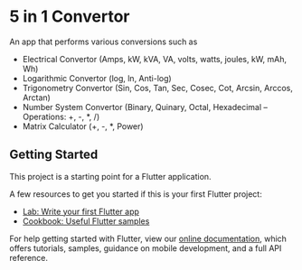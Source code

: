 # 5 in 1 Convertor

An app that performs various conversions such as
- Electrical Convertor (Amps, kW, kVA, VA, volts, watts, joules, kW, mAh, Wh)
- Logarithmic Convertor (log, ln, Anti-log)
- Trigonometry Convertor (Sin, Cos, Tan, Sec, Cosec, Cot, Arcsin, Arccos, Arctan)
- Number System Convertor (Binary, Quinary, Octal, Hexadecimal – Operations: +, -, *, /)
- Matrix Calculator (+, -, *, Power)

## Getting Started

This project is a starting point for a Flutter application.

A few resources to get you started if this is your first Flutter project:

- [Lab: Write your first Flutter app](https://flutter.dev/docs/get-started/codelab)
- [Cookbook: Useful Flutter samples](https://flutter.dev/docs/cookbook)

For help getting started with Flutter, view our
[online documentation](https://flutter.dev/docs), which offers tutorials,
samples, guidance on mobile development, and a full API reference.
